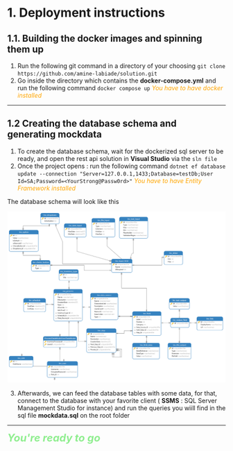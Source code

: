 # 1. Deployment instructions

## 1.1. Building the docker images and spinning them up
1. Run the following git command in a directory of your choosing
`git clone https://github.com/amine-labiade/solution.git`
2. Go inside the directory which contains the **docker-compose.yml** and run the following command `docker compose up`
<font color="orange">*You have to have docker installed*</font>
<hr>

## 1.2 Creating the database schema and generating mockdata
 
1. To create the database schema, wait for the dockerized sql server to be ready, and open the rest api solution in **Visual Studio** via the `sln file`
2. Once the project opens : run the following command `dotnet ef database update --connection "Server=127.0.0.1,1433;Database=testDb;User Id=SA;Password=<YourStrong@Passw0rd>"`
<font color="orange">*You have to have Entity Framework installed*</font> 

The database schema will look like this 


![db diagram](./dbdiagram.png "Database diagram")


3. Afterwards, we can feed the database tables with some data, for that, connect to the database with your favorite client ( **SSMS** : SQL Server Management Studio for instance) and run the queries you wiill find in the sql file **mockdata.sql** on the root folder
<hr>

<font size="5px" color="lightgreen">***You're ready to go***</font> 

